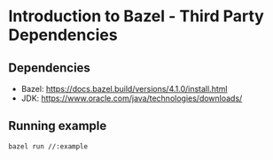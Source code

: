 # Introduction to Bazel - Third Party Dependencies

## Dependencies 

- Bazel: https://docs.bazel.build/versions/4.1.0/install.html
- JDK: https://www.oracle.com/java/technologies/downloads/

## Running example

```
bazel run //:example
```
